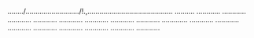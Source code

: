 ......../.........................../!.,........................................... ..........
............
............
............
............
............
............
............
............
.............
............
............
............
............
............
............
............
............



